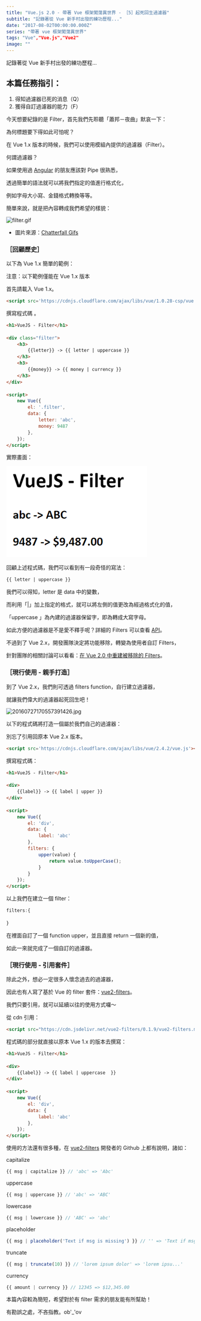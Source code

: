 ```yaml
---
title: "Vue.js 2.0 - 帶著 Vue 框架闖蕩異世界 - ［5］起死回生過濾器"
subtitle: "記錄著從 Vue 新手村出發的練功歷程..."
date: "2017-08-02T00:00:00.000Z"
series: "帶著 vue 框架闖蕩異世界"
tags: "Vue","Vue.js","Vue2"
image: ""
--- 
```


記錄著從 Vue 新手村出發的練功歷程...

本篇任務指引：
-------

1.  得知過濾器已死的消息（Q）
2.  獲得自訂過濾器的能力（F）

今天想要紀錄的是 Filter，首先我們先聆聽「蕭邦－夜曲」默哀一下：

為何標題要下得如此可怕呢？

在 Vue 1.x 版本的時候，我們可以使用模組內提供的過濾器（Filter）。

何謂過濾器？

如果使用過 [Angular](https://angular.io/) 的朋友應該對 Pipe 很熟悉，

透過簡單的語法就可以將我們指定的值進行格式化，

例如字母大小寫、金錢格式轉換等等。

簡單來說，就是把內容轉成我們希望的樣貌：

![filter.gif](https://raw.githubusercontent.com/explooosion/blogs/refs/heads/main/docs/images/2017-08-02_Vue.js%202.0%20-%20%E5%B8%B6%E8%91%97%20Vue%20%E6%A1%86%E6%9E%B6%E9%97%96%E8%95%A9%E7%95%B0%E4%B8%96%E7%95%8C%20-%20%EF%BC%BB5%EF%BC%BD%E8%B5%B7%E6%AD%BB%E5%9B%9E%E7%94%9F%E9%81%8E%E6%BF%BE%E5%99%A8/filter.gif)

*   圖片來源：[Chatterfall Gifs](https://rene-henrich.de/animation/chatterfall-introduction-animations#animation/chatterfall-introduction-animations-headline)

### ［回顧歷史］

以下為 Vue 1.x 簡單的範例：

注意：以下範例僅能在 Vue 1.x 版本

首先請載入 Vue 1.x。

```html
<script src='https://cdnjs.cloudflare.com/ajax/libs/vue/1.0.28-csp/vue.js'></script>
```

撰寫程式碼 。

```html
<h1>VueJS - Filter</h1>

<div class="filter">
    <h3>
        {{letter}} -> {{ letter | uppercase }}
    </h3>
    <h3>
        {{money}} -> {{ money | currency }}
    </h3>
</div>

<script>
    new Vue({
        el: '.filter',
        data: {
            letter: 'abc',
            money: 9487
        },
    });
</script>
```

實際畫面：

![1501668372_89431.png](https://raw.githubusercontent.com/explooosion/blogs/refs/heads/main/docs/images/2017-08-02_Vue.js%202.0%20-%20%E5%B8%B6%E8%91%97%20Vue%20%E6%A1%86%E6%9E%B6%E9%97%96%E8%95%A9%E7%95%B0%E4%B8%96%E7%95%8C%20-%20%EF%BC%BB5%EF%BC%BD%E8%B5%B7%E6%AD%BB%E5%9B%9E%E7%94%9F%E9%81%8E%E6%BF%BE%E5%99%A8/1501668372_89431.png)

回顧上述程式碼，我們可以看到有一段奇怪的寫法：

```html
{{ letter | uppercase }}
```

我們可以得知，letter 是 data 中的變數，

而利用「|」加上指定的格式，就可以將左側的值更改為經過格式化的值，

「uppercase 」為內建的過濾器保留字，即為轉成大寫字母。

如此方便的過濾器是不是愛不釋手呢？詳細的 Filters 可以查看 [API](https://011.vuejs.org/api/filters.html)。

不過到了 Vue 2.x，開發團隊決定將功能移除，轉變為使用者自訂 Filters，

針對團隊的相關討論可以看看：[在 Vue 2.0 中重建被移除的 Filters](http://www.panigale.com.tw/%E5%9C%A8-vue-2-0-%E4%B8%AD%E9%87%8D%E5%BB%BA%E8%A2%AB%E7%A7%BB%E9%99%A4%E7%9A%84-filters/)。

### ［現行使用 - 親手打造］

到了 Vue 2.x，我們則可透過 filters function，自行建立過濾器，

就讓我們偉大的過濾器起死回生吧！

![20160727170557391426.jpg](https://raw.githubusercontent.com/explooosion/blogs/refs/heads/main/docs/images/2017-08-02_Vue.js%202.0%20-%20%E5%B8%B6%E8%91%97%20Vue%20%E6%A1%86%E6%9E%B6%E9%97%96%E8%95%A9%E7%95%B0%E4%B8%96%E7%95%8C%20-%20%EF%BC%BB5%EF%BC%BD%E8%B5%B7%E6%AD%BB%E5%9B%9E%E7%94%9F%E9%81%8E%E6%BF%BE%E5%99%A8/20160727170557391426.jpg)

以下的程式碼將打造一個屬於我們自己的過濾器：

別忘了引用回原本 Vue 2.x 版本。

```html
<script src='https://cdnjs.cloudflare.com/ajax/libs/vue/2.4.2/vue.js'></script>
```

撰寫程式碼：

```html
<h1>VueJS - Filter</h1>

<div>
    {{label}} -> {{ label | upper }}
</div>

<script>
    new Vue({
        el: 'div',
        data: {
            label: 'abc'
        },
        filters: {
            upper(value) {
                return value.toUpperCase();
            }
        }
    });
</script>
```

以上我們在建立一個 filter：

```javascript
filters:{

}
```

在裡面自訂了一個 function upper，並且直接 return 一個新的值，

如此一來就完成了一個自訂的過濾器。

### ［現行使用 - 引用套件］

除此之外，想必一定很多人懷念過去的過濾器，

因此也有人寫了基於 Vue 的 filter 套件：[vue2-filters](https://github.com/freearhey/vue2-filters)。

我們只要引用，就可以延續以往的使用方式囉～

從 cdn 引用：

```html
<script src="https://cdn.jsdelivr.net/vue2-filters/0.1.9/vue2-filters.min.js"></script>
```

程式碼的部分就直接以原本 Vue 1.x 的版本去撰寫：

```html
<h1>VueJS - Filter</h1>

<div>
    {{label}} -> {{ label | uppercase  }}
</div>

<script>
    new Vue({
        el: 'div',
        data: {
            label: 'abc'
        },
    });
</script>
```

使用的方法還有很多種，在 [vue2-filters](https://github.com/freearhey/vue2-filters) 開發者的 Github 上都有說明，諸如：

capitalize

```javascript
{{ msg | capitalize }} // 'abc' => 'Abc'
```

uppercase

```javascript
{{ msg | uppercase }} // 'abc' => 'ABC'
```

lowercase

```javascript
{{ msg | lowercase }} // 'ABC' => 'abc'
```

placeholder

```javascript
{{ msg | placeholder('Text if msg is missing') }} // '' => 'Text if msg is missing'
```

truncate

```javascript
{{ msg | truncate(10) }} // 'lorem ipsum dolor' => 'lorem ipsu...'
```

currency

```javascript
{{ amount | currency }} // 12345 => $12,345.00
```

本篇內容較為簡短，希望對於有 filter 需求的朋友能有所幫助！

有勘誤之處，不吝指教。ob'\_'ov